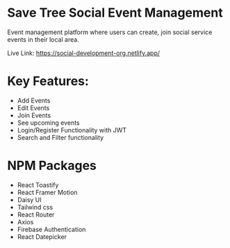 # Save Tree Social Event Management

Event management platform where users can create, join social service events in their local area.

Live Link: https://social-development-org.netlify.app/

# Key Features:

- Add Events
- Edit Events
- Join Events
- See upcoming events
- Login/Register Functionality with JWT
- Search and Filter functionality

# NPM Packages

- React Toastify
- React Framer Motion
- Daisy UI
- Tailwind css
- React Router
- Axios
- Firebase Authentication
- React Datepicker
